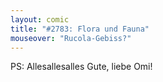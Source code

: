 ```yaml
---
layout: comic
title: "#2783: Flora und Fauna"
mouseover: "Rucola-Gebiss?"
---
```


PS: Allesallesalles Gute, liebe Omi!
